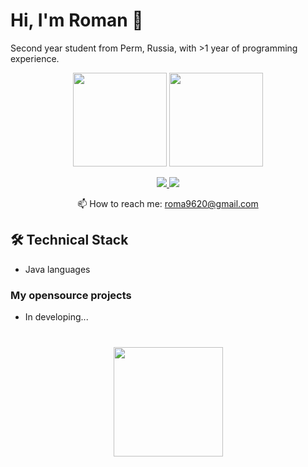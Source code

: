 # Hi, I'm Roman 👋

Second year student from Perm, Russia, with >1 year of programming experience.

<p align='center'>
   <a href="https://github-readme-stats.vercel.app/api?username=integralpir&show_icons=true&count_private=true"><img
           height=150
           src="https://github-readme-stats.vercel.app/api?username=integralpir&show_icons=true&count_private=true"/></a>
   <a href="https://github.com/romankh3/github-readme-stats"><img height=150
                                                                  src="https://github-readme-stats.vercel.app/api/top-langs/?username=integralpir&layout=compact"/></a>
</p>

<p align='center'>
   <a href="https://vk.com/integral_pi_r">
       <img src="https://img.shields.io/badge/вконтакте-%232E87FB.svg?&style=for-the-badge&logo=vk&logoColor=white"/>
   </a>
   <a href="https://t.me/integralpir">
       <img src="https://img.shields.io/badge/Telegram-2CA5E0?style=for-the-badge&logo=telegram&logoColor=white"/>
   </a>
<p align='center'>
   📫 How to reach me: <a href='mailto:roma9620@gmail.com'>roma9620@gmail.com</a>
</p>


## 🛠 Technical Stack
*   Java languages

### My opensource projects

*   In developing...

<div align="center" style="margin: 40px 0">
   <a href="https://github.com/integralpir/github-profile-views-counter">
       <img width="175px" src="https://komarev.com/ghpvc/?username=integralpir&color=DE002D">
   </a>
</div>
